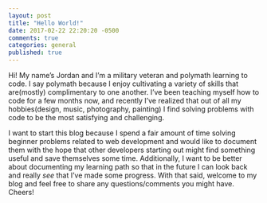 ```yaml
---
layout: post
title: "Hello World!"
date: 2017-02-22 22:20:20 -0500
comments: true
categories: general 
published: true
---
```


Hi! My name’s Jordan and I’m a military veteran and polymath learning to code. I say polymath because I enjoy cultivating a variety of skills that are(mostly) complimentary to one another. I’ve been teaching myself how to code for a few months now, and recently I’ve realized that out of all my hobbies(design, music, photography, painting) I find solving problems with code to be the most satisfying and challenging.
<!-- more -->

I want to start this blog because I spend a fair amount of time solving beginner problems related to web development and would like to document them with the hope that other developers starting out might find something useful and save themselves some time. Additionally, I want to be better about documenting my learning path so that in the future I can look back and really *see* that I’ve made some progress. With that said, welcome to my blog and feel free to share any questions/comments you might have. Cheers!
